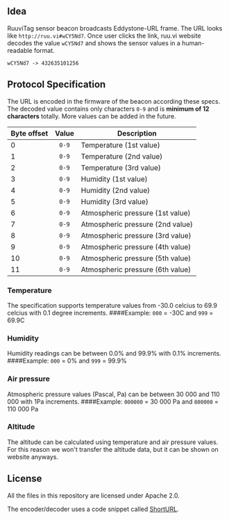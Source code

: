## Idea

RuuviTag sensor beacon broadcasts Eddystone-URL frame. The URL looks like `http://ruu.vi#wCY5Nd7`. Once user clicks the link, ruu.vi website decodes the value `wCY5Nd7` and shows the sensor values in a human-readable format.

`wCY5Nd7 -> 432635101256`

## Protocol Specification

The URL is encoded in the firmware of the beacon according these specs. The decoded value contains only characters `0-9` and is **minimum of 12 characters** totally. More values can be added in the future.

Byte offset | Value | Description
-----|:-----:|-----------
 0 | `0-9` | Temperature (1st value)
 1 | `0-9` | Temperature (2nd value)
 2 | `0-9` | Temperature (3rd value)
 3 | `0-9` | Humidity (1st value)
 4 | `0-9` | Humidity (2nd value)
 5 | `0-9` | Humidity (3rd value) 
 6 | `0-9` | Atmospheric pressure (1st value)
 7 | `0-9` | Atmospheric pressure (2nd value)
 8 | `0-9` | Atmospheric pressure (3rd value)
 9 | `0-9` | Atmospheric pressure (4th value)
10 | `0-9` | Atmospheric pressure (5th value)
11 | `0-9` | Atmospheric pressure (6th value)

### Temperature
The specification supports temperature values from -30.0 celcius to 69.9 celcius with 0.1 degree increments.
####Example: `000` = -30C and `999` = 69.9C

### Humidity
Humidity readings can be between 0.0% and 99.9% with 0.1% increments.
####Example: `000` = 0% and `999` = 99.9%

### Air pressure
Atmospheric pressure values (Pascal, Pa) can be between 30 000 and 110 000 with 1Pa increments.
####Example: `000000` = 30 000 Pa and `800000` = 110 000 Pa

### Altitude

The altitude can be calculated using temperature and air pressure values. For this reason we won't transfer the altitude data, but it can be shown on website anyways.

## License

All the files in this repository are licensed under Apache 2.0.

The encoder/decoder uses a code snippet called [ShortURL](https://github.com/delight-im/ShortURL).
